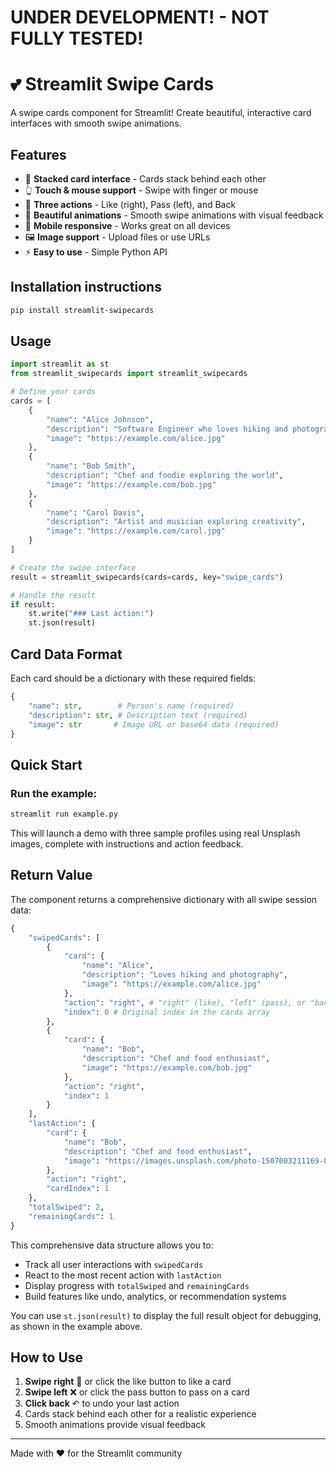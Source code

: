 # UNDER DEVELOPMENT! - NOT FULLY TESTED!

# 💕 Streamlit Swipe Cards

A swipe cards component for Streamlit! Create beautiful, interactive card interfaces with smooth swipe animations.

## Features

- 🎴 **Stacked card interface** - Cards stack behind each other
- 👆 **Touch & mouse support** - Swipe with finger or mouse
- 🎯 **Three actions** - Like (right), Pass (left), and Back
- 🎨 **Beautiful animations** - Smooth swipe animations with visual feedback
- 📱 **Mobile responsive** - Works great on all devices
- 🖼️ **Image support** - Upload files or use URLs
- ⚡ **Easy to use** - Simple Python API

## Installation instructions 

```sh
pip install streamlit-swipecards
```

## Usage

```python
import streamlit as st
from streamlit_swipecards import streamlit_swipecards

# Define your cards
cards = [
    {
        "name": "Alice Johnson",
        "description": "Software Engineer who loves hiking and photography",
        "image": "https://example.com/alice.jpg"
    },
    {
        "name": "Bob Smith", 
        "description": "Chef and foodie exploring the world",
        "image": "https://example.com/bob.jpg"
    },
    {
        "name": "Carol Davis",
        "description": "Artist and musician exploring creativity",
        "image": "https://example.com/carol.jpg"
    }
]

# Create the swipe interface
result = streamlit_swipecards(cards=cards, key="swipe_cards")

# Handle the result
if result:
    st.write("### Last action:")
    st.json(result)
```

## Card Data Format

Each card should be a dictionary with these required fields:

```python
{
    "name": str,        # Person's name (required)
    "description": str, # Description text (required)
    "image": str       # Image URL or base64 data (required)
}
```

## Quick Start

### Run the example:
```bash
streamlit run example.py
```

This will launch a demo with three sample profiles using real Unsplash images, complete with instructions and action feedback.

## Return Value

The component returns a comprehensive dictionary with all swipe session data:

```python
{
    "swipedCards": [    
        {
            "card": {
                "name": "Alice",
                "description": "Loves hiking and photography",
                "image": "https://example.com/alice.jpg"
            },
            "action": "right", # "right" (like), "left" (pass), or "back" (undo)
            "index": 0 # Original index in the cards array
        },
        {
            "card": {
                "name": "Bob",
                "description": "Chef and food enthusiast", 
                "image": "https://example.com/bob.jpg"
            },
            "action": "right",
            "index": 1
        }
    ],
    "lastAction": {
        "card": {
            "name": "Bob",
            "description": "Chef and food enthusiast",
            "image": "https://images.unsplash.com/photo-1507003211169-0a1dd7228f2d?w=400&h=400&fit=crop&crop=faces"
        },
        "action": "right",
        "cardIndex": 1
    },
    "totalSwiped": 2, 
    "remainingCards": 1 
}
```

This comprehensive data structure allows you to:
- Track all user interactions with `swipedCards`
- React to the most recent action with `lastAction`
- Display progress with `totalSwiped` and `remainingCards`
- Build features like undo, analytics, or recommendation systems

You can use `st.json(result)` to display the full result object for debugging, as shown in the example above.

## How to Use

1. **Swipe right** 💚 or click the like button to like a card
2. **Swipe left** ❌ or click the pass button to pass on a card  
3. **Click back** ↶ to undo your last action
4. Cards stack behind each other for a realistic experience
5. Smooth animations provide visual feedback

---

Made with ❤️ for the Streamlit community

